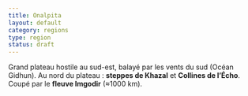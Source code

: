 ```yaml
---
title: Onalpita
layout: default
category: regions
type: region
status: draft
---
```

Grand plateau hostile au sud-est, balayé par les vents du sud (Océan Gidhun).
Au nord du plateau : **steppes de Khazal** et **Collines de l’Écho**.
Coupé par le **fleuve Imgodir** (≈1000 km).

